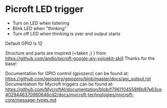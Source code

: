 # Picroft LED trigger

* Turn on LED when listening
* Blink LED when "thinking"
* Turn off LED when thinking is over and output starts

Default GPIO is 12

Structure and parts are inspired (=taken ;) ) from https://github.com/andlo/picroft-google-aiy-voicekit-skill Thanks for the base!

Documentation for GPIO control (gpiozero) can be found at: https://github.com/gpiozero/gpiozero/blob/master/docs/api_output.rst
Documentation for Mycroft triggers can be found at: https://github.com/MycroftAI/documentation/blob/f7961104558f6b97e63ce4029446370980646cd2/docs/mycroft-technologies/mycroft-core/message-types.md
